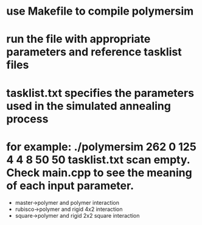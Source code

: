 # use Makefile to compile polymersim
# run the file with appropriate parameters and reference tasklist files
# tasklist.txt specifies the parameters used in the simulated annealing process
# for example: ./polymersim 262 0 125 4 4 8 50 50 tasklist.txt scan empty. Check main.cpp to see the meaning of each input parameter.

* master->polymer and polymer interaction
* rubisco->polymer and rigid 4x2 interaction
* square->polymer and rigid 2x2 square interaction


